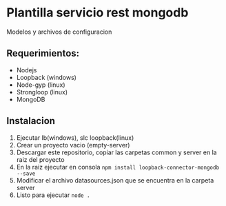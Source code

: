 # Plantilla servicio rest mongodb
Modelos y archivos de configuracion
## Requerimientos:
* Nodejs
* Loopback (windows)
* Node-gyp (linux)
* Strongloop (linux)
* MongoDB
## Instalacion
1. Ejecutar lb(windows), slc loopback(linux)
2. Crear un proyecto vacio (empty-server)
3. Descargar este repositorio, copiar las carpetas common y server en la raiz del proyecto
4. En la raiz ejecutar en consola `npm install loopback-connector-mongodb --save`
5. Modificar el archivo datasources.json que se encuentra en la carpeta server
6. Listo para ejecutar `node .`
